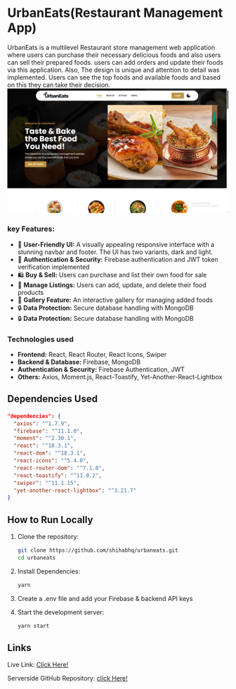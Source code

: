 # UrbanEats(Restaurant Management App)

UrbanEats is a multilevel Restaurant store management web application where users can purchase their necessary delicious foods and also users can sell their prepared foods. users can add orders and update their foods via this application. Also, The design is unique and attention to detail was implemented. Users can see the top foods and available foods and based on this they can take their decision.
![UrbanEats Screenshot](public/screenshot.png)

### key Features:

- 🚀 **User-Friendly UI:** A visually appealing responsive interface with a stunning navbar and footer. The UI has two variants, dark and light.
- 🔐 **Authentication & Security:** Firebase authentication and JWT token verification implemented
- 🛍 **Buy & Sell:** Users can purchase and list their own food for sale
- 🔄 **Manage Listings:** Users can add, update, and delete their food products
- 📸 **Gallery Feature:** An interactive gallery for managing added foods
- 🔒 **Data Protection:** Secure database handling with MongoDB
- 🔒 **Data Protection:** Secure database handling with MongoDB

### Technologies used

- **Frontend:** React, React Router, React Icons, Swiper
- **Backend & Database:** Firebase, MongoDB
- **Authentication & Security:** Firebase Authentication, JWT
- **Others:** Axios, Moment.js, React-Toastify, Yet-Another-React-Lightbox

## Dependencies Used

```json
"dependencies": {
  "axios": "^1.7.9",
  "firebase": "^11.1.0",
  "moment": "^2.30.1",
  "react": "^18.3.1",
  "react-dom": "^18.3.1",
  "react-icons": "^5.4.0",
  "react-router-dom": "^7.1.0",
  "react-toastify": "^11.0.2",
  "swiper": "^11.1.15",
  "yet-another-react-lightbox": "^3.21.7"
}
```

## How to Run Locally

1. Clone the repository:
   ```bash
   git clone https://github.com/shihabhq/urbaneats.git
   cd urbaneats
   ```
2. Install Dependencies:
   ```bash
   yarn
   ```
3. Create a .env file and add your Firebase & backend API keys

4. Start the development server:
   ```bash
   yarn start
   ```

## Links

Live Link: [Click Here!](https://urbaneats-72385.web.app/)

Serverside GitHub Repository: [click Here!](https://github.com/shihabhq/urbaneats-server)

